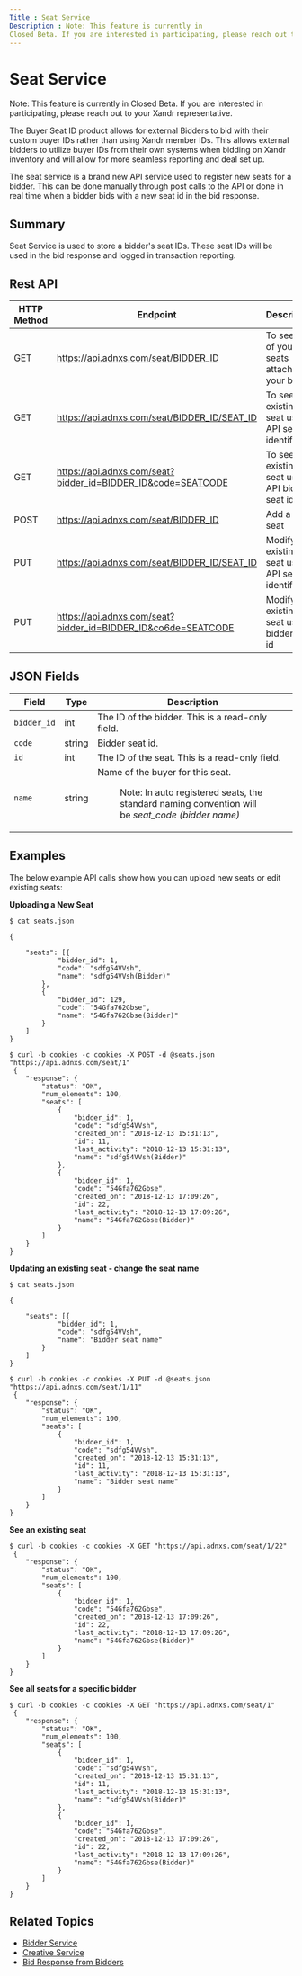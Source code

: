 ```yaml
---
Title : Seat Service
Description : Note: This feature is currently in
Closed Beta. If you are interested in participating, please reach out to
---
```



# Seat Service





Note: This feature is currently in
Closed Beta. If you are interested in participating, please reach out to
your Xandr representative.



The Buyer Seat ID product allows for external Bidders to bid with their
custom buyer IDs rather than using Xandr member
IDs. This allows external bidders to utilize buyer IDs from their own
systems when bidding on Xandr inventory and will
allow for more seamless reporting and deal set up. 

The seat service is a brand new API service used to register new seats
for a bidder. This can be done manually through post calls to the API or
done in real time when a bidder bids with a new seat id in the bid
response.



## Summary

Seat Service is used to store a bidder's seat IDs. These seat IDs will
be used in the bid response and logged in transaction reporting.





## Rest API

<table class="table">
<thead class="thead">
<tr class="header row">
<th id="ID-0000262f__entry__1" class="entry colsep-1 rowsep-1">HTTP
Method</th>
<th id="ID-0000262f__entry__2"
class="entry colsep-1 rowsep-1">Endpoint</th>
<th id="ID-0000262f__entry__3"
class="entry colsep-1 rowsep-1">Description</th>
</tr>
</thead>
<tbody class="tbody">
<tr class="odd row">
<td class="entry colsep-1 rowsep-1"
headers="ID-0000262f__entry__1">GET</td>
<td class="entry colsep-1 rowsep-1" headers="ID-0000262f__entry__2"><a
href="https://api.adnxs.com/seat/BIDDER_ID" class="xref"
target="_blank">https://api.<span
class="ph">adnxs.com/seat/BIDDER_ID</a></td>
<td class="entry colsep-1 rowsep-1" headers="ID-0000262f__entry__3">To
see all of your seats attached to your bidder</td>
</tr>
<tr class="even row">
<td class="entry colsep-1 rowsep-1"
headers="ID-0000262f__entry__1">GET</td>
<td class="entry colsep-1 rowsep-1" headers="ID-0000262f__entry__2"><a
href="https://api.adnxs.com/seat/BIDDER_ID/SEAT_ID" class="xref"
target="_blank">https://api.<span
class="ph">adnxs.com/seat/BIDDER_ID/SEAT_ID</a></td>
<td class="entry colsep-1 rowsep-1" headers="ID-0000262f__entry__3">To
see an existing seat using API seat identifier</td>
</tr>
<tr class="odd row">
<td class="entry colsep-1 rowsep-1"
headers="ID-0000262f__entry__1">GET</td>
<td class="entry colsep-1 rowsep-1" headers="ID-0000262f__entry__2"><a
href="https://api.adnxs.com/seat?bidder_id=BIDDER_ID&amp;code=SEATCODE"
class="xref" target="_blank">https://api.<span
class="ph">adnxs.com/seat?bidder_id=BIDDER_ID&amp;code=SEATCODE</a></td>
<td class="entry colsep-1 rowsep-1" headers="ID-0000262f__entry__3">To
see an existing seat using API bidder seat id</td>
</tr>
<tr class="even row">
<td class="entry colsep-1 rowsep-1"
headers="ID-0000262f__entry__1">POST</td>
<td class="entry colsep-1 rowsep-1" headers="ID-0000262f__entry__2"><a
href="https://api.adnxs.com/seat/BIDDER_ID" class="xref"
target="_blank">https://api.<span
class="ph">adnxs.com/seat/BIDDER_ID</a></td>
<td class="entry colsep-1 rowsep-1" headers="ID-0000262f__entry__3">Add
a new seat</td>
</tr>
<tr class="odd row">
<td class="entry colsep-1 rowsep-1"
headers="ID-0000262f__entry__1">PUT</td>
<td class="entry colsep-1 rowsep-1" headers="ID-0000262f__entry__2"><a
href="https://api.adnxs.com/seat/BIDDER_ID/SEAT_ID" class="xref"
target="_blank">https://api.<span
class="ph">adnxs.com/seat/BIDDER_ID/SEAT_ID</a></td>
<td class="entry colsep-1 rowsep-1"
headers="ID-0000262f__entry__3">Modify an existing seat using API seat
identifier</td>
</tr>
<tr class="even row">
<td class="entry colsep-1 rowsep-1"
headers="ID-0000262f__entry__1">PUT</td>
<td class="entry colsep-1 rowsep-1" headers="ID-0000262f__entry__2"><a
href="https://api.adnxs.com/seat?bidder_id=BIDDER_ID&amp;co6de=SEATCODE"
class="xref" target="_blank">https://api.<span
class="ph">adnxs.com/seat?bidder_id=BIDDER_ID&amp;co6de=SEATCODE</a></td>
<td class="entry colsep-1 rowsep-1"
headers="ID-0000262f__entry__3">Modify an existing seat using bidder
seat id</td>
</tr>
</tbody>
</table>





## JSON Fields

<table class="table">
<thead class="thead">
<tr class="header row">
<th id="ID-0000262f__entry__22"
class="entry colsep-1 rowsep-1">Field</th>
<th id="ID-0000262f__entry__23"
class="entry colsep-1 rowsep-1">Type</th>
<th id="ID-0000262f__entry__24"
class="entry colsep-1 rowsep-1">Description</th>
</tr>
</thead>
<tbody class="tbody">
<tr class="odd row">
<td class="entry colsep-1 rowsep-1"
headers="ID-0000262f__entry__22"><code
class="ph codeph">bidder_id</code></td>
<td class="entry colsep-1 rowsep-1"
headers="ID-0000262f__entry__23">int</td>
<td class="entry colsep-1 rowsep-1" headers="ID-0000262f__entry__24">The
ID of the bidder. This is a read-only field.</td>
</tr>
<tr class="even row">
<td class="entry colsep-1 rowsep-1"
headers="ID-0000262f__entry__22"><code
class="ph codeph">code</code></td>
<td class="entry colsep-1 rowsep-1"
headers="ID-0000262f__entry__23">string</td>
<td class="entry colsep-1 rowsep-1"
headers="ID-0000262f__entry__24">Bidder seat id.</td>
</tr>
<tr class="odd row">
<td class="entry colsep-1 rowsep-1"
headers="ID-0000262f__entry__22"><code class="ph codeph">id</code></td>
<td class="entry colsep-1 rowsep-1"
headers="ID-0000262f__entry__23">int</td>
<td class="entry colsep-1 rowsep-1" headers="ID-0000262f__entry__24">The
ID of the seat. This is a read-only field.</td>
</tr>
<tr class="even row">
<td class="entry colsep-1 rowsep-1"
headers="ID-0000262f__entry__22"><code
class="ph codeph">name</code></td>
<td class="entry colsep-1 rowsep-1"
headers="ID-0000262f__entry__23">string</td>
<td class="entry colsep-1 rowsep-1"
headers="ID-0000262f__entry__24">Name of the buyer for this seat.
<figure id="ID-0000262f__fig_syq_lwh_nwb" class="fig fignone">

Note: In auto registered seats, the
standard naming convention will be <em>seat_code (bidder name)</em>

</figure></td>
</tr>
</tbody>
</table>



<div id="ID-0000262f__section_xwq_2xh_nwb" >

## Examples

The below example API calls show how you can upload new seats or edit
existing seats: 

**Uploading a New Seat**

``` pre
$ cat seats.json
 
{
 
    "seats": [{
            "bidder_id": 1,
            "code": "sdfg54VVsh",
            "name": "sdfg54VVsh(Bidder)"
        },
        {
            "bidder_id": 129,
            "code": "54Gfa762Gbse",
            "name": "54Gfa762Gbse(Bidder)"
        }
    ]
}
 
$ curl -b cookies -c cookies -X POST -d @seats.json "https://api.adnxs.com/seat/1"
 {
    "response": {
        "status": "OK",
        "num_elements": 100,
        "seats": [
            {
                "bidder_id": 1,
                "code": "sdfg54VVsh",
                "created_on": "2018-12-13 15:31:13",
                "id": 11,
                "last_activity": "2018-12-13 15:31:13",
                "name": "sdfg54VVsh(Bidder)"
            },
            {
                "bidder_id": 1,
                "code": "54Gfa762Gbse",
                "created_on": "2018-12-13 17:09:26",
                "id": 22,
                "last_activity": "2018-12-13 17:09:26",
                "name": "54Gfa762Gbse(Bidder)"
            }
        ]
    }
}
```

**Updating an existing seat - change the seat name**

``` pre
$ cat seats.json
 
{
 
    "seats": [{
            "bidder_id": 1,
            "code": "sdfg54VVsh",
            "name": "Bidder seat name"
        }
    ]
}
 
$ curl -b cookies -c cookies -X PUT -d @seats.json "https://api.adnxs.com/seat/1/11"
 {
    "response": {
        "status": "OK",
        "num_elements": 100,
        "seats": [
            {
                "bidder_id": 1,
                "code": "sdfg54VVsh",
                "created_on": "2018-12-13 15:31:13",
                "id": 11,
                "last_activity": "2018-12-13 15:31:13",
                "name": "Bidder seat name"
            }
        ]
    }
}
```

**See an existing seat**

``` pre
$ curl -b cookies -c cookies -X GET "https://api.adnxs.com/seat/1/22"
 {
    "response": {
        "status": "OK",
        "num_elements": 100,
        "seats": [
            {
                "bidder_id": 1,
                "code": "54Gfa762Gbse",
                "created_on": "2018-12-13 17:09:26",
                "id": 22,
                "last_activity": "2018-12-13 17:09:26",
                "name": "54Gfa762Gbse(Bidder)"
            }
        ]
    }
}
```

**See all seats for a specific bidder**

``` pre
$ curl -b cookies -c cookies -X GET "https://api.adnxs.com/seat/1"
 {
    "response": {
        "status": "OK",
        "num_elements": 100,
        "seats": [
            {
                "bidder_id": 1,
                "code": "sdfg54VVsh",
                "created_on": "2018-12-13 15:31:13",
                "id": 11,
                "last_activity": "2018-12-13 15:31:13",
                "name": "sdfg54VVsh(Bidder)"
            },
            {
                "bidder_id": 1,
                "code": "54Gfa762Gbse",
                "created_on": "2018-12-13 17:09:26",
                "id": 22,
                "last_activity": "2018-12-13 17:09:26",
                "name": "54Gfa762Gbse(Bidder)"
            }
        ]
    }
}
```



<div id="ID-0000262f__section_pbb_3xh_nwb" >

## Related Topics

- <a href="bidder-service.html" class="xref">Bidder Service</a>
- <a href="creative-service.html" class="xref">Creative Service</a>
- <a
  href="https://docs.xandr.com/bundle/xandr-bidders/page/incoming-bid-response-from-bidders.html"
  class="xref" target="_blank">Bid Response from Bidders</a>






